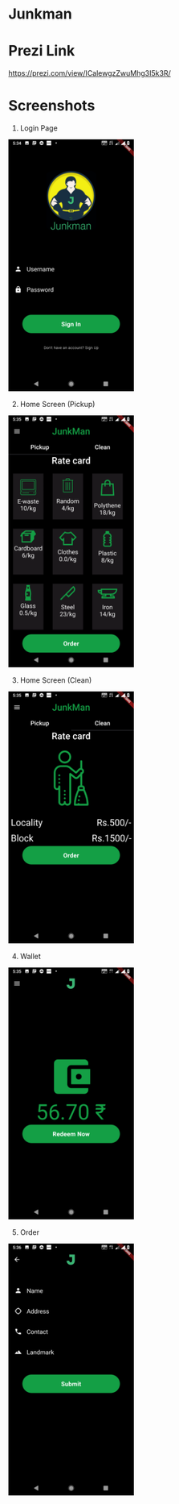 # Junkman

# Prezi Link

https://prezi.com/view/ICalewgzZwuMhg3I5k3R/

# Screenshots
1. Login Page

<img src="Screenshots/1.png" width="250">

2. Home Screen (Pickup)
<img src="Screenshots/2.png" width="250">

3. Home Screen (Clean)
<img src="Screenshots/3.png" width="250">

4. Wallet
<img src="Screenshots/4.png" width="250">

5. Order
<img src="Screenshots/6.png" width="250">



